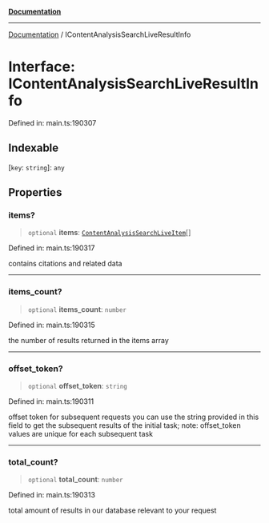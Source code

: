 [**Documentation**](../README.md)

***

[Documentation](../README.md) / IContentAnalysisSearchLiveResultInfo

# Interface: IContentAnalysisSearchLiveResultInfo

Defined in: main.ts:190307

## Indexable

\[`key`: `string`\]: `any`

## Properties

### items?

> `optional` **items**: [`ContentAnalysisSearchLiveItem`](../classes/ContentAnalysisSearchLiveItem.md)[]

Defined in: main.ts:190317

contains citations and related data

***

### items\_count?

> `optional` **items\_count**: `number`

Defined in: main.ts:190315

the number of results returned in the items array

***

### offset\_token?

> `optional` **offset\_token**: `string`

Defined in: main.ts:190311

offset token for subsequent requests
you can use the string provided in this field to get the subsequent results of the initial task;
note: offset_token values are unique for each subsequent task

***

### total\_count?

> `optional` **total\_count**: `number`

Defined in: main.ts:190313

total amount of results in our database relevant to your request
